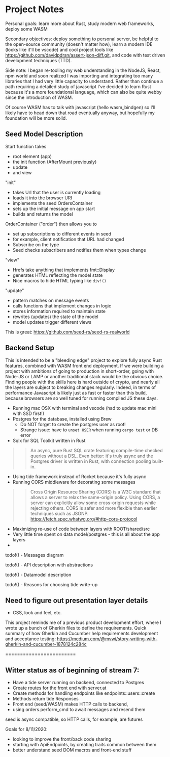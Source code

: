# Project Notes

Personal goals: learn more about Rust, study modern web frameworks, deploy some WASM


Secondary objectives: deploy something to personal server, be helpful to the open-source community (doesn't matter how), learn a modern IDE (looks like it'll be vscode) and cool project tools like https://github.com/davidpdrsn/assert-json-diff.git, and code with test driven development techniques (TTD).


Side note: I began re-tooling my web understanding in the NodeJS, React, npm world and soon realized I was importing and integrating too many libraries that I had very little capacity to understand. Rather than continue a path requiring a detailed study of javascript I've decided to learn Rust because it's a more foundational language, which can also be quite webby since the introduction of WASM. 


Of course WASM has to talk with javascript (hello wasm_bindgen) so I'll likely have to head down that road eventually anyway, but hopefully my foundation will be more solid.

## Seed Model Description

Start function takes 
 - root element (app) 
 - the init function (AfterMount previously)
 - update
 - and view

"init" 
 - takes Url that the user is currently loading
 - loads it into the browser URI
 - implements the seed OrdersContainer
 - sets up the initial message on app start
 - builds and returns the model

 OrderContainer ("order") then allows you to 
 - set up subscriptions to different events in seed
 - for example, client notification that URL had changed
 - Subscribe on the type
 - Seed checks subscribers and notifies them when types change

"view"
 - Hrefs take anything that implements fmt::Display
 - generates HTML reflecting the model state
 - Nice macros to hide HTML typing like `div!()`

"update"
 - pattern matches on message events 
 - calls functions that implement changes in logic
 - stores information required to maintain state
 - rewrites (updates) the state of the model 
 - model updates trigger different views
 
 This is great: https://github.com/seed-rs/seed-rs-realworld 

## Backend Setup

This is intended to be a "bleeding edge" project to explore fully async Rust features, combined with WASM front end deployment. If we were building a project with ambitions of going to production in short-order, going with Node-JS or LAMP or another traditional stack would be the obvious choice. Finding people with the skills here is hard outside of crypto, and nearly all the layers are subject to breaking changes regularly. Indeed, in terms of performance Javascript is likely just as fast or faster than this build, because browsers are so well tuned for running compiled JS these days.

 - Running mac OSX with terminal and vscode (had to update mac mini with SSD first!)
 - Postgres for the database, installed using Brew
   - Do NOT forget to create the postgres user as root!
   - Strange issue: have to `unset USER` when running `cargo test` or DB error
 - Sqlx for SQL Toolkit written in Rust
 >> An async, pure Rust SQL crate featuring compile-time checked queries without a DSL. Even better: it's truly async and the Postgres driver is written in Rust, with connection pooling built-in.
 - Using tide framework instead of Rocket because it's fully async
 - Running CORS middleware for decorating some messages

>> Cross Origin Resource Sharing (CORS) is a W3C standard that allows a server to relax the same-origin policy. Using CORS, a server can explicitly allow some cross-origin requests while rejecting others. CORS is safer and more flexible than earlier techniques such as JSONP.  https://fetch.spec.whatwg.org/#http-cors-protocol

 - Maximizing re-use of code between layers with ROOT/shared/src
 - Very little time spent on data model/postgres - this is all about the app layers
 - 

todo!() - Messages diagram


todo!() - API description with abstractions


todo!() - Datamodel description


todo!() - Reasons for choosing tide write-up


## Need to figure out presentation layer details
 - CSS, look and feel, etc.

This project reminds me of a previous product development effort, where I wrote up a bunch of Gherkin files to define the requirements. Quick summary of how Gherkin and Cucumber help requirements development and acceptance testing: https://medium.com/@mvwi/story-writing-with-gherkin-and-cucumber-1878124c284c

========================

## Witter status as of beginning of stream 7:

 - Have a tide server running on backend, connected to Postgres
 - Create routes for the front end with server.at
 - Create methods for handling endpoints like endpoints::users::create
 - Methods return tide Responses
 - Front end (seed/WASM) makes HTTP calls to backend,
 - using orders.perform_cmd to await messages and resend them

seed is async compatible, so HTTP calls, for example, are futures 

Goals for 8/11/2020: 
 - looking to improve the front/back code sharing
 - starting with ApiEndpoints, by creating traits common between them
 - better understand seed DOM macros and front-end stuff


